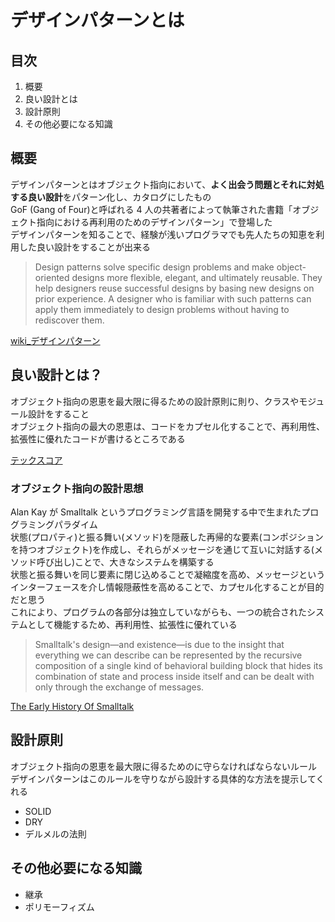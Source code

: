 # デザインパターンとは

## 目次

1. 概要
2. 良い設計とは
3. 設計原則
4. その他必要になる知識

## 概要

デザインパターンとはオブジェクト指向において、**よく出会う問題とそれに対処する良い設計**をパターン化し、カタログにしたもの<br>
GoF (Gang of Four)と呼ばれる 4 人の共著者によって執筆された書籍「オブジェクト指向における再利用のためのデザインパターン」で登場した<br>
デザインパターンを知ることで、経験が浅いプログラマでも先人たちの知恵を利用した良い設計をすることが出来る

> Design patterns solve specific design problems and make object-oriented designs more flexible, elegant, and ultimately reusable. They help designers reuse successful designs by basing new designs on prior experience. A designer who is familiar with such patterns can apply them immediately to design problems without having to rediscover them.

[wiki\_デザインパターン](<https://ja.wikipedia.org/wiki/%E3%83%87%E3%82%B6%E3%82%A4%E3%83%B3%E3%83%91%E3%82%BF%E3%83%BC%E3%83%B3_(%E3%82%BD%E3%83%95%E3%83%88%E3%82%A6%E3%82%A7%E3%82%A2)>)

## 良い設計とは？

オブジェクト指向の恩恵を最大限に得るための設計原則に則り、クラスやモジュール設計をすること<br>
オブジェクト指向の最大の恩恵は、コードをカプセル化することで、再利用性、拡張性に優れたコードが書けるところである

[テックスコア](https://www.techscore.com/tech/DesignPattern/foundation/foundation1#dp0-2)

### オブジェクト指向の設計思想

Alan Kay が Smalltalk というプログラミング言語を開発する中で生まれたプログラミングパラダイム<br>
状態(プロパティ)と振る舞い(メソッド)を隠蔽した再帰的な要素(コンポジションを持つオブジェクト)を作成し、それらがメッセージを通じて互いに対話する(メソッド呼び出し)ことで、大きなシステムを構築する<br>
状態と振る舞いを同じ要素に閉じ込めることで凝縮度を高め、メッセージというインターフェースを介し情報隠蔽性を高めることで、カプセル化することが目的だと思う<br>
これにより、プログラムの各部分は独立していながらも、一つの統合されたシステムとして機能するため、再利用性、拡張性に優れている<br>

> Smalltalk's design—and existence—is due to the insight that everything we can describe can be represented by the recursive composition of a single kind of behavioral building block that hides its combination of state and process inside itself and can be dealt with only through the exchange of messages.

[The Early History Of Smalltalk](http://worrydream.com/EarlyHistoryOfSmalltalk/)

## 設計原則

オブジェクト指向の恩恵を最大限に得るためのに守らなければならないルール<br>
デザインパターンはこのルールを守りながら設計する具体的な方法を提示してくれる

- SOLID
- DRY
- デルメルの法則

## その他必要になる知識

- 継承
- ポリモーフィズム
